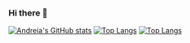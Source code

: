 ### Hi there 👋

<!--
**AndreiaPp/AndreiaPp** is a ✨ _special_ ✨ repository because its `README.md` (this file) appears on your GitHub profile.

Here are some ideas to get you started:

- 🔭 I’m currently working on ...
- 🌱 I’m currently learning ...
- 👯 I’m looking to collaborate on ...
- 🤔 I’m looking for help with ...
- 💬 Ask me about ...
- 📫 How to reach me: ...
- 😄 Pronouns: ...
- ⚡ Fun fact: ...
-->

[![Andreia's GitHub stats](https://github-readme-stats.vercel.app/api?username=AndreiaPp&show_icons=true&theme=panda)](https://github.com/AndreiaPp/github-readme-stats)
[![Top Langs](https://github-readme-stats.vercel.app/api/top-langs/?username=AndreiaPp)](https://github.com/AndreiaPp/github-readme-stats)
[![Top Langs](https://github-readme-stats.vercel.app/api/top-langs/?username=AndreiaPp&layout=compact)](https://github.com/AndreiaPp/github-readme-stats)
